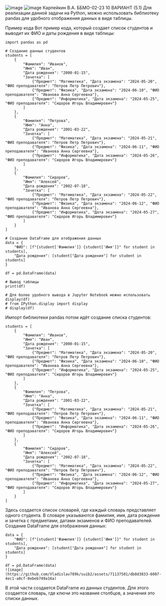 ![image](https://github.com/Vladislav789k/suib2/assets/71137501/79f67b4a-1109-4f16-8210-487f485738ce)
![image](https://github.com/Vladislav789k/suib2/assets/71137501/cb27475e-276d-4660-8aac-f562f4f177b1)
Карпейкин В.А. ББМО-02-23
10 ВАРИАНТ (5.1)
Для реализации данной задачи на Python, можно использовать библиотеку pandas для удобного отображения данных в виде таблицы.

Пример кода
Вот пример кода, который создает список студентов и выводит их ФИО и даты рождения в виде таблицы:
```
import pandas as pd

# Создание данных студентов
students = [
    {
        "Фамилия": "Иванов",
        "Имя": "Иван",
        "Дата рождения": "2000-01-15",
        "Зачетка": [
            {"Предмет": "Математика", "Дата экзамена": "2024-05-20", "ФИО преподавателя": "Петров Петр Петрович"},
            {"Предмет": "Физика", "Дата экзамена": "2024-06-10", "ФИО преподавателя": "Иванова Анна Сергеевна"},
            {"Предмет": "Информатика", "Дата экзамена": "2024-05-25", "ФИО преподавателя": "Сидоров Игорь Владимирович"}
        ]
    },
    {
        "Фамилия": "Петрова",
        "Имя": "Анна",
        "Дата рождения": "2001-03-22",
        "Зачетка": [
            {"Предмет": "Математика", "Дата экзамена": "2024-05-21", "ФИО преподавателя": "Петров Петр Петрович"},
            {"Предмет": "Физика", "Дата экзамена": "2024-06-11", "ФИО преподавателя": "Иванова Анна Сергеевна"},
            {"Предмет": "Информатика", "Дата экзамена": "2024-05-26", "ФИО преподавателя": "Сидоров Игорь Владимирович"}
        ]
    },
    {
        "Фамилия": "Сидоров",
        "Имя": "Алексей",
        "Дата рождения": "2002-07-18",
        "Зачетка": [
            {"Предмет": "Математика", "Дата экзамена": "2024-05-22", "ФИО преподавателя": "Петров Петр Петрович"},
            {"Предмет": "Физика", "Дата экзамена": "2024-06-12", "ФИО преподавателя": "Иванова Анна Сергеевна"},
            {"Предмет": "Информатика", "Дата экзамена": "2024-05-27", "ФИО преподавателя": "Сидоров Игорь Владимирович"}
        ]
    }
]

# Создание DataFrame для отображения данных
data = {
    "ФИО": [f"{student['Фамилия']} {student['Имя']}" for student in students],
    "Дата рождения": [student["Дата рождения"] for student in students]
}

df = pd.DataFrame(data)

# Вывод таблицы
print(df)

# Для более удобного вывода в Jupyter Notebook можно использовать display(df)
# from IPython.display import display
# display(df)
```
Импорт библиотеки pandas потом идёт создание списка студентов:
```
students = [
    {
        "Фамилия": "Иванов",
        "Имя": "Иван",
        "Дата рождения": "2000-01-15",
        "Зачетка": [
            {"Предмет": "Математика", "Дата экзамена": "2024-05-20", "ФИО преподавателя": "Петров Петр Петрович"},
            {"Предмет": "Физика", "Дата экзамена": "2024-06-10", "ФИО преподавателя": "Иванова Анна Сергеевна"},
            {"Предмет": "Информатика", "Дата экзамена": "2024-05-25", "ФИО преподавателя": "Сидоров Игорь Владимирович"}
        ]
    },
    {
        "Фамилия": "Петрова",
        "Имя": "Анна",
        "Дата рождения": "2001-03-22",
        "Зачетка": [
            {"Предмет": "Математика", "Дата экзамена": "2024-05-21", "ФИО преподавателя": "Петров Петр Петрович"},
            {"Предмет": "Физика", "Дата экзамена": "2024-06-11", "ФИО преподавателя": "Иванова Анна Сергеевна"},
            {"Предмет": "Информатика", "Дата экзамена": "2024-05-26", "ФИО преподавателя": "Сидоров Игорь Владимирович"}
        ]
    },
    {
        "Фамилия": "Сидоров",
        "Имя": "Алексей",
        "Дата рождения": "2002-07-18",
        "Зачетка": [
            {"Предмет": "Математика", "Дата экзамена": "2024-05-22", "ФИО преподавателя": "Петров Петр Петрович"},
            {"Предмет": "Физика", "Дата экзамена": "2024-06-12", "ФИО преподавателя": "Иванова Анна Сергеевна"},
            {"Предмет": "Информатика", "Дата экзамена": "2024-05-27", "ФИО преподавателя": "Сидоров Игорь Владимирович"}
        ]
    }
]
```
Здесь создается список словарей, где каждый словарь представляет одного студента. В словаре указываются фамилия, имя, дата рождения и зачетка с предметами, датами экзаменов и ФИО преподавателей.
Создание DataFrame для отображения данных:
```
data = {
    "ФИО": [f"{student['Фамилия']} {student['Имя']}" for student in students],
    "Дата рождения": [student["Дата рождения"] for student in students]
}

df = pd.DataFrame(data)
![image](https://github.com/Vladislav789k/suib2/assets/71137501/db8d3833-6087-4ec1-a8cf-0ebeb749a16a)

```
В этой части создается DataFrame из данных студентов. Для этого создается словарь, где ключи это названия столбцов, а значения это списки данных.
